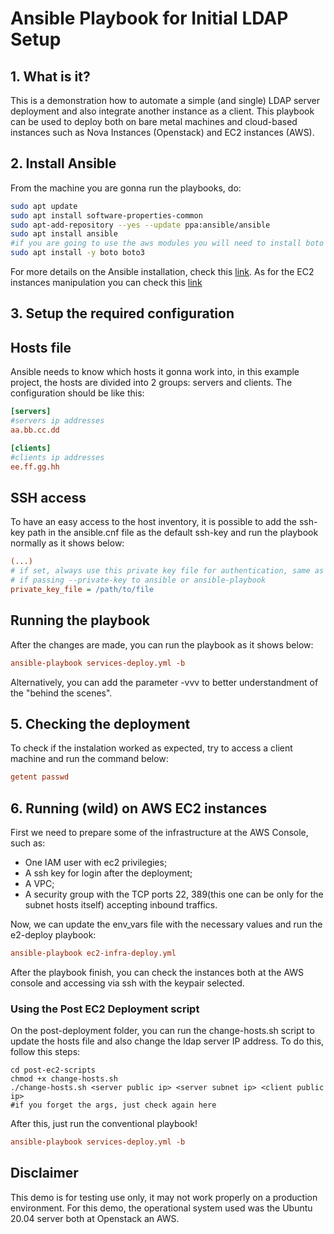 # Ansible Playbook for Initial LDAP Setup

## 1. What is it?

This is a demonstration how to automate a simple (and single) LDAP server deployment and also integrate another instance as a client.
This playbook can be used to deploy both on bare metal machines and cloud-based instances such as Nova Instances (Openstack) and EC2 instances (AWS).

## 2. Install Ansible

From the machine you are gonna run the playbooks, do:

```bash
sudo apt update
sudo apt install software-properties-common
sudo apt-add-repository --yes --update ppa:ansible/ansible
sudo apt install ansible
#if you are going to use the aws modules you will need to install boto and boto3
sudo apt install -y boto boto3
```

For more details on the Ansible installation, check this [link](https://docs.ansible.com/ansible/latest/installation_guide/intro_installation.html#installing-ansible-on-ubuntu).
As for the EC2 instances manipulation you can check this [link](https://docs.ansible.com/ansible/2.3/ec2_module.html)

## 3. Setup the required configuration

## Hosts file

Ansible needs to know which hosts it gonna work into, in this example project, the hosts are divided into 2 groups: servers and clients. The configuration should be like this:

```ini
[servers]
#servers ip addresses
aa.bb.cc.dd

[clients]
#clients ip addresses
ee.ff.gg.hh
```

## SSH access

To have an easy access to the host inventory, it is possible to add the ssh-key path in the ansible.cnf file as the default ssh-key and run the playbook normally as it shows below:

```ini
(...)
# if set, always use this private key file for authentication, same as
# if passing --private-key to ansible or ansible-playbook
private_key_file = /path/to/file
```
## Running the playbook

After the changes are made, you can run the playbook as it shows below:

```ini
ansible-playbook services-deploy.yml -b
```

Alternatively, you can add the parameter -vvv to better understandment of the "behind the scenes".

## 5. Checking the deployment

To check if the instalation worked as expected, try to access a client machine and run the command below:

```ini
getent passwd
```


## 6. Running (wild) on AWS EC2 instances

First we need to prepare some of the infrastructure at the AWS Console, such as:

* One IAM user with ec2 privilegies;
* A ssh key for login after the deployment;
* A VPC;
* A security group with the TCP ports 22, 389(this one can be only for the subnet hosts itself)  accepting inbound traffics.

Now, we can update the env_vars file with the necessary values and run the e2-deploy playbook:

```ini
ansible-playbook ec2-infra-deploy.yml
```

After the playbook finish, you can check the instances both at the AWS console and accessing via ssh with the keypair selected.

### Using the Post EC2 Deployment script

On the post-deployment folder, you can run the change-hosts.sh script to update the hosts file and also change the ldap server IP address. To do this, follow this steps:
```ìni
cd post-ec2-scripts
chmod +x change-hosts.sh
./change-hosts.sh <server public ip> <server subnet ip> <client public ip>
#if you forget the args, just check again here  
```

After this, just run the conventional playbook!

```ini
ansible-playbook services-deploy.yml -b
```


## Disclaimer

This demo is for testing use only, it may not work properly on a production environment.
For this demo, the operational system used was the Ubuntu 20.04 server both at Openstack an AWS.
